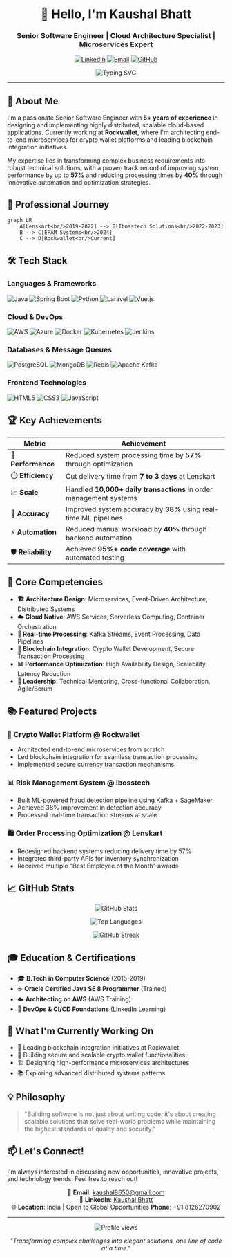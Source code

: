 <div align="center">

# 👋 Hello, I'm Kaushal Bhatt
### Senior Software Engineer | Cloud Architecture Specialist | Microservices Expert

[![LinkedIn](https://img.shields.io/badge/LinkedIn-0077B5?style=for-the-badge&logo=linkedin&logoColor=white)](https://www.linkedin.com/in/kaushal-bhatt-5aa73511b/)
[![Email](https://img.shields.io/badge/Email-D14836?style=for-the-badge&logo=gmail&logoColor=white)](mailto:kaushal8650@gmail.com)
[![GitHub](https://img.shields.io/badge/GitHub-100000?style=for-the-badge&logo=github&logoColor=white)](https://github.com/kaushal-bhatt)

<img src="https://readme-typing-svg.herokuapp.com?font=Fira+Code&pause=1000&color=2E9EF7&center=true&vCenter=true&width=600&lines=5%2B+Years+of+Software+Engineering+Excellence;Building+Scalable+Cloud-Native+Solutions;Passionate+About+Clean+Code+and+Architecture" alt="Typing SVG" />

</div>

---

## 🚀 About Me

I'm a passionate Senior Software Engineer with **5+ years of experience** in designing and implementing highly distributed, scalable cloud-based applications. Currently working at **Rockwallet**, where I'm architecting end-to-end microservices for crypto wallet platforms and leading blockchain integration initiatives.

My expertise lies in transforming complex business requirements into robust technical solutions, with a proven track record of improving system performance by up to **57%** and reducing processing times by **40%** through innovative automation and optimization strategies.

## 💼 Professional Journey

```mermaid
graph LR
    A[Lenskart<br/>2019-2022] --> B[Ibosstech Solutions<br/>2022-2023]
    B --> C[EPAM Systems<br/>2024]
    C --> D[Rockwallet<br/>Current]
```

## 🛠️ Tech Stack

### Languages & Frameworks
![Java](https://img.shields.io/badge/Java-ED8B00?style=for-the-badge&logo=openjdk&logoColor=white)
![Spring Boot](https://img.shields.io/badge/Spring_Boot-6DB33F?style=for-the-badge&logo=spring&logoColor=white)
![Python](https://img.shields.io/badge/Python-3776AB?style=for-the-badge&logo=python&logoColor=white)
![Laravel](https://img.shields.io/badge/Laravel-FF2D20?style=for-the-badge&logo=laravel&logoColor=white)
![Vue.js](https://img.shields.io/badge/Vue.js-35495E?style=for-the-badge&logo=vue.js&logoColor=4FC08D)

### Cloud & DevOps
![AWS](https://img.shields.io/badge/AWS-232F3E?style=for-the-badge&logo=amazon-aws&logoColor=white)
![Azure](https://img.shields.io/badge/Azure-0089D0?style=for-the-badge&logo=microsoft-azure&logoColor=white)
![Docker](https://img.shields.io/badge/Docker-2496ED?style=for-the-badge&logo=docker&logoColor=white)
![Kubernetes](https://img.shields.io/badge/Kubernetes-326CE5?style=for-the-badge&logo=kubernetes&logoColor=white)
![Jenkins](https://img.shields.io/badge/Jenkins-D24939?style=for-the-badge&logo=jenkins&logoColor=white)

### Databases & Message Queues
![PostgreSQL](https://img.shields.io/badge/PostgreSQL-316192?style=for-the-badge&logo=postgresql&logoColor=white)
![MongoDB](https://img.shields.io/badge/MongoDB-4EA94B?style=for-the-badge&logo=mongodb&logoColor=white)
![Redis](https://img.shields.io/badge/Redis-DC382D?style=for-the-badge&logo=redis&logoColor=white)
![Apache Kafka](https://img.shields.io/badge/Apache%20Kafka-231F20?style=for-the-badge&logo=apache-kafka&logoColor=white)

### Frontend Technologies
![HTML5](https://img.shields.io/badge/HTML5-E34C26?style=for-the-badge&logo=html5&logoColor=white)
![CSS3](https://img.shields.io/badge/CSS3-1572B6?style=for-the-badge&logo=css3&logoColor=white)
![JavaScript](https://img.shields.io/badge/JavaScript-F7DF1E?style=for-the-badge&logo=javascript&logoColor=black)

## 🏆 Key Achievements

<div align="center">

| Metric | Achievement |
|--------|------------|
| 🚀 **Performance** | Reduced system processing time by **57%** through optimization |
| ⏱️ **Efficiency** | Cut delivery time from **7 to 3 days** at Lenskart |
| 📈 **Scale** | Handled **10,000+ daily transactions** in order management systems |
| 🎯 **Accuracy** | Improved system accuracy by **38%** using real-time ML pipelines |
| ⚡ **Automation** | Reduced manual workload by **40%** through backend automation |
| 🛡️ **Reliability** | Achieved **95%+ code coverage** with automated testing |

</div>

## 🎯 Core Competencies

- **🏗️ Architecture Design**: Microservices, Event-Driven Architecture, Distributed Systems
- **☁️ Cloud Native**: AWS Services, Serverless Computing, Container Orchestration
- **🔄 Real-time Processing**: Kafka Streams, Event Processing, Data Pipelines
- **🔐 Blockchain Integration**: Crypto Wallet Development, Secure Transaction Processing
- **📊 Performance Optimization**: High Availability Design, Scalability, Latency Reduction
- **👥 Leadership**: Technical Mentoring, Cross-functional Collaboration, Agile/Scrum

## 📚 Featured Projects

### 🏦 **Crypto Wallet Platform** @ Rockwallet
- Architected end-to-end microservices from scratch
- Led blockchain integration for seamless transaction processing
- Implemented secure currency transaction mechanisms

### 📊 **Risk Management System** @ Ibosstech
- Built ML-powered fraud detection pipeline using Kafka + SageMaker
- Achieved 38% improvement in detection accuracy
- Processed real-time transaction streams at scale

### 🛍️ **Order Processing Optimization** @ Lenskart
- Redesigned backend systems reducing delivery time by 57%
- Integrated third-party APIs for inventory synchronization
- Received multiple "Best Employee of the Month" awards

## 📈 GitHub Stats

<div align="center">

![GitHub Stats](https://github-readme-stats.vercel.app/api?username=kaushal-bhatt&show_icons=true&theme=tokyonight&hide_border=true&include_all_commits=true&count_private=true)

![Top Languages](https://github-readme-stats.vercel.app/api/top-langs/?username=kaushal-bhatt&layout=compact&theme=tokyonight&hide_border=true)

![GitHub Streak](https://github-readme-streak-stats.herokuapp.com/?user=kaushal-bhatt&theme=tokyonight&hide_border=true)

</div>

## 🎓 Education & Certifications

- 🎓 **B.Tech in Computer Science** (2015-2019)
- ☕ **Oracle Certified Java SE 8 Programmer** (Trained)
- ☁️ **Architecting on AWS** (AWS Training)
- 🔄 **DevOps & CI/CD Foundations** (LinkedIn Learning)

## 🌟 What I'm Currently Working On

- 🔗 Leading blockchain integration initiatives at Rockwallet
- 📱 Building secure and scalable crypto wallet functionalities
- 🏗️ Designing high-performance microservices architectures
- 📚 Exploring advanced distributed systems patterns

## 💡 Philosophy

> "Building software is not just about writing code; it's about creating scalable solutions that solve real-world problems while maintaining the highest standards of quality and security."

## 📫 Let's Connect!

I'm always interested in discussing new opportunities, innovative projects, and technology trends. Feel free to reach out!

<div align="center">

📧 **Email**: kaushal8650@gmail.com  
💼 **LinkedIn**: [Kaushal Bhatt](https://www.linkedin.com/in/kaushal-bhatt)  
🌐 **Location**: India | Open to Global Opportunities
   **Phone**: +91 8126270902

---

<img src="https://komarev.com/ghpvc/?username=yourusername&color=blue&style=flat-square&label=Profile+Views" alt="Profile views"/>

*"Transforming complex challenges into elegant solutions, one line of code at a time."*

</div>
